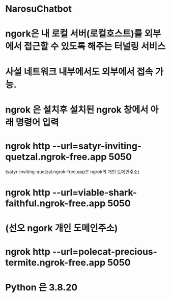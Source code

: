 ﻿# NarosuChatbot

# ngork은  내 로컬 서버(로컬호스트)를 외부에서 접근할 수 있도록 해주는 터널링 서비스
# 사설 네트워크 내부에서도 외부에서 접속 가능.
# ngrok 은 설치후 설치된 ngrok 창에서 아래 명령어 입력
# ngrok http --url=satyr-inviting-quetzal.ngrok-free.app 5050
(satyr-inviting-quetzal.ngrok-free.app은 ngrok의 개인 도메인주소)

# ngrok http --url=viable-shark-faithful.ngrok-free.app 5050
# (선오 ngork 개인 도메인주소)

# ngrok http --url=polecat-precious-termite.ngrok-free.app 5050


# Python 은 3.8.20
